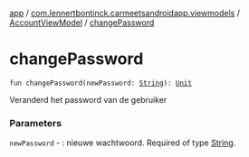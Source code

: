 [app](../../index.md) / [com.lennertbontinck.carmeetsandroidapp.viewmodels](../index.md) / [AccountViewModel](index.md) / [changePassword](./change-password.md)

# changePassword

`fun changePassword(newPassword: `[`String`](https://kotlinlang.org/api/latest/jvm/stdlib/kotlin/-string/index.html)`): `[`Unit`](https://kotlinlang.org/api/latest/jvm/stdlib/kotlin/-unit/index.html)

Veranderd het password van de gebruiker

### Parameters

`newPassword` - : nieuwe wachtwoord. Required of type [String](https://kotlinlang.org/api/latest/jvm/stdlib/kotlin/-string/index.html).